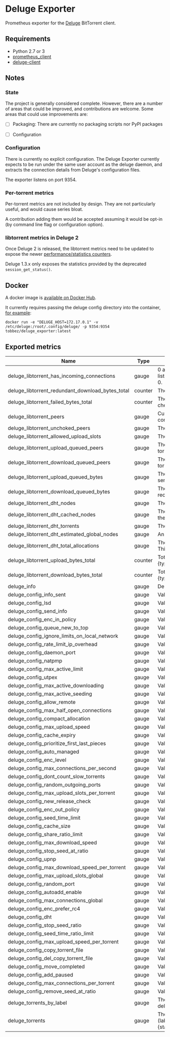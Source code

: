 # Deluge Exporter

Prometheus exporter for the [Deluge](https://deluge-torrent.org/) BitTorrent client.


## Requirements

 * Python 2.7 or 3
 * [prometheus\_client](https://github.com/prometheus/client_python)
 * [deluge-client](https://github.com/JohnDoee/deluge-client)


## Notes
### State
The project is generally considered complete. However, there are a number of
areas that could be improved, and contributions are welcome. Some areas that
could use improvements are:

 - [ ] Packaging: There are currently no packaging scripts nor PyPI packages
 - [ ] Configuration


### Configuration
There is currently no explicit configuration. The Deluge Exporter currently
expects to be run under the same user account as the deluge daemon, and
extracts the connection details from Deluge's configuration files.

The exporter listens on port 9354.

### Per-torrent metrics
Per-torrent metrics are not included by design. They are not particularly
useful, and would cause series bloat.

A contribution adding them would be accepted assuming it would be opt-in (by
command line flag or configuration option).


### libtorrent metrics in Deluge 2
Once Deluge 2 is released, the libtorrent metrics need to be updated to expose the
newer [performance/statistics counters](https://www.libtorrent.org/manual-ref.html#session-statistics).

Deluge 1.3.x only exposes the statistics provided by the deprecated
`session_get_status()`.

## Docker

A docker image is [available on Docker Hub](https://hub.docker.com/r/tobbez/deluge_exporter/).

It currently requires passing the deluge config directory into the container, [for example](https://github.com/tobbez/deluge_exporter/pull/1#issue-229784499):

```
docker run -e "DELUGE_HOST=172.17.0.1" -v /etc/deluge:/root/.config/deluge/ -p 9354:9354 tobbez/deluge_exporter:latest
```

## Exported metrics

| Name                                                  | Type    | Description                                                                                                                                                   |
| ----------------------------------------------------- | ------- | ------------------------------------------------------------------------------------------------------------------------------------------------------------- |
| deluge\_libtorrent\_has\_incoming\_connections        | gauge   | 0 as long as no incoming connections have been established on the listening socket. Every time you change the listen port, this will be reset to 0.           |
| deluge\_libtorrent\_redundant\_download\_bytes\_total | counter | The number of bytes that has been received more than once.                                                                                                    |
| deluge\_libtorrent\_failed\_bytes\_total              | counter | The number of bytes that were downloaded and later failed the hash check.                                                                                     |
| deluge\_libtorrent\_peers                             | gauge   | Current number of peer connections in the current session, including connections that are not yet fully open.                                                 |
| deluge\_libtorrent\_unchoked\_peers                   | gauge   | The current number of unchoked peers.                                                                                                                         |
| deluge\_libtorrent\_allowed\_upload\_slots            | gauge   | The current allowed number of unchoked peers.                                                                                                                 |
| deluge\_libtorrent\_upload\_queued\_peers             | gauge   | The number of peers that are waiting for more bandwidth quota from the torrent rate limiter.                                                                  |
| deluge\_libtorrent\_download\_queued\_peers           | gauge   | The number of peers that are waiting for more bandwidth quota from the torrent rate limiter.                                                                  |
| deluge\_libtorrent\_upload\_queued\_bytes             | gauge   | The number of bytes the queued connections are waiting for to be able to send.                                                                                |
| deluge\_libtorrent\_download\_queued\_bytes           | gauge   | The number of bytes the queued connections are waiting for to be able to receive.                                                                             |
| deluge\_libtorrent\_dht\_nodes                        | gauge   | The number of nodes in the DHT routing table.                                                                                                                 |
| deluge\_libtorrent\_dht\_cached\_nodes                | gauge   | The number of cached DHT nodes (used to replace the regular nodes in the routing table in case any of them becomes unresponsive).                             |
| deluge\_libtorrent\_dht\_torrents                     | gauge   | The number of torrents tracked by the DHT at the moment.                                                                                                      |
| deluge\_libtorrent\_dht\_estimated\_global\_nodes     | gauge   | An estimation of the total number of nodes in the DHT network.                                                                                                |
| deluge\_libtorrent\_dht\_total\_allocations           | gauge   | The number of nodes allocated dynamically for a particular DHT lookup. This represents roughly the amount of memory used by the DHT.                          |
| deluge\_libtorrent\_upload\_bytes\_total              | counter | Total bytes uploaded for all torrents. (labels: {type=dht\|ip\_overhead\|payload\|tracker})                                                                   |
| deluge\_libtorrent\_download\_bytes\_total            | counter | Total bytes downloaded for all torrents. (labels: {type=dht\|ip\_overhead\|payload\|tracker})                                                                 |
| deluge\_info                                          | gauge   | Deluge information (labels: {libtorrent\_version=, version=})                                                                                                 |
| deluge\_config\_info\_sent                            | gauge   | Value of the deluge config setting info\_sent                                                                                                                 |
| deluge\_config\_lsd                                   | gauge   | Value of the deluge config setting lsd                                                                                                                        |
| deluge\_config\_send\_info                            | gauge   | Value of the deluge config setting send\_info                                                                                                                 |
| deluge\_config\_enc\_in\_policy                       | gauge   | Value of the deluge config setting enc\_in\_policy                                                                                                            |
| deluge\_config\_queue\_new\_to\_top                   | gauge   | Value of the deluge config setting queue\_new\_to\_top                                                                                                        |
| deluge\_config\_ignore\_limits\_on\_local\_network    | gauge   | Value of the deluge config setting ignore\_limits\_on\_local\_network                                                                                         |
| deluge\_config\_rate\_limit\_ip\_overhead             | gauge   | Value of the deluge config setting rate\_limit\_ip\_overhead                                                                                                  |
| deluge\_config\_daemon\_port                          | gauge   | Value of the deluge config setting daemon\_port                                                                                                               |
| deluge\_config\_natpmp                                | gauge   | Value of the deluge config setting natpmp                                                                                                                     |
| deluge\_config\_max\_active\_limit                    | gauge   | Value of the deluge config setting max\_active\_limit                                                                                                         |
| deluge\_config\_utpex                                 | gauge   | Value of the deluge config setting utpex                                                                                                                      |
| deluge\_config\_max\_active\_downloading              | gauge   | Value of the deluge config setting max\_active\_downloading                                                                                                   |
| deluge\_config\_max\_active\_seeding                  | gauge   | Value of the deluge config setting max\_active\_seeding                                                                                                       |
| deluge\_config\_allow\_remote                         | gauge   | Value of the deluge config setting allow\_remote                                                                                                              |
| deluge\_config\_max\_half\_open\_connections          | gauge   | Value of the deluge config setting max\_half\_open\_connections                                                                                               |
| deluge\_config\_compact\_allocation                   | gauge   | Value of the deluge config setting compact\_allocation                                                                                                        |
| deluge\_config\_max\_upload\_speed                    | gauge   | Value of the deluge config setting max\_upload\_speed                                                                                                         |
| deluge\_config\_cache\_expiry                         | gauge   | Value of the deluge config setting cache\_expiry                                                                                                              |
| deluge\_config\_prioritize\_first\_last\_pieces       | gauge   | Value of the deluge config setting prioritize\_first\_last\_pieces                                                                                            |
| deluge\_config\_auto\_managed                         | gauge   | Value of the deluge config setting auto\_managed                                                                                                              |
| deluge\_config\_enc\_level                            | gauge   | Value of the deluge config setting enc\_level                                                                                                                 |
| deluge\_config\_max\_connections\_per\_second         | gauge   | Value of the deluge config setting max\_connections\_per\_second                                                                                              |
| deluge\_config\_dont\_count\_slow\_torrents           | gauge   | Value of the deluge config setting dont\_count\_slow\_torrents                                                                                                |
| deluge\_config\_random\_outgoing\_ports               | gauge   | Value of the deluge config setting random\_outgoing\_ports                                                                                                    |
| deluge\_config\_max\_upload\_slots\_per\_torrent      | gauge   | Value of the deluge config setting max\_upload\_slots\_per\_torrent                                                                                           |
| deluge\_config\_new\_release\_check                   | gauge   | Value of the deluge config setting new\_release\_check                                                                                                        |
| deluge\_config\_enc\_out\_policy                      | gauge   | Value of the deluge config setting enc\_out\_policy                                                                                                           |
| deluge\_config\_seed\_time\_limit                     | gauge   | Value of the deluge config setting seed\_time\_limit                                                                                                          |
| deluge\_config\_cache\_size                           | gauge   | Value of the deluge config setting cache\_size                                                                                                                |
| deluge\_config\_share\_ratio\_limit                   | gauge   | Value of the deluge config setting share\_ratio\_limit                                                                                                        |
| deluge\_config\_max\_download\_speed                  | gauge   | Value of the deluge config setting max\_download\_speed                                                                                                       |
| deluge\_config\_stop\_seed\_at\_ratio                 | gauge   | Value of the deluge config setting stop\_seed\_at\_ratio                                                                                                      |
| deluge\_config\_upnp                                  | gauge   | Value of the deluge config setting upnp                                                                                                                       |
| deluge\_config\_max\_download\_speed\_per\_torrent    | gauge   | Value of the deluge config setting max\_download\_speed\_per\_torrent                                                                                         |
| deluge\_config\_max\_upload\_slots\_global            | gauge   | Value of the deluge config setting max\_upload\_slots\_global                                                                                                 |
| deluge\_config\_random\_port                          | gauge   | Value of the deluge config setting random\_port                                                                                                               |
| deluge\_config\_autoadd\_enable                       | gauge   | Value of the deluge config setting autoadd\_enable                                                                                                            |
| deluge\_config\_max\_connections\_global              | gauge   | Value of the deluge config setting max\_connections\_global                                                                                                   |
| deluge\_config\_enc\_prefer\_rc4                      | gauge   | Value of the deluge config setting enc\_prefer\_rc4                                                                                                           |
| deluge\_config\_dht                                   | gauge   | Value of the deluge config setting dht                                                                                                                        |
| deluge\_config\_stop\_seed\_ratio                     | gauge   | Value of the deluge config setting stop\_seed\_ratio                                                                                                          |
| deluge\_config\_seed\_time\_ratio\_limit              | gauge   | Value of the deluge config setting seed\_time\_ratio\_limit                                                                                                   |
| deluge\_config\_max\_upload\_speed\_per\_torrent      | gauge   | Value of the deluge config setting max\_upload\_speed\_per\_torrent                                                                                           |
| deluge\_config\_copy\_torrent\_file                   | gauge   | Value of the deluge config setting copy\_torrent\_file                                                                                                        |
| deluge\_config\_del\_copy\_torrent\_file              | gauge   | Value of the deluge config setting del\_copy\_torrent\_file                                                                                                   |
| deluge\_config\_move\_completed                       | gauge   | Value of the deluge config setting move\_completed                                                                                                            |
| deluge\_config\_add\_paused                           | gauge   | Value of the deluge config setting add\_paused                                                                                                                |
| deluge\_config\_max\_connections\_per\_torrent        | gauge   | Value of the deluge config setting max\_connections\_per\_torrent                                                                                             |
| deluge\_config\_remove\_seed\_at\_ratio               | gauge   | Value of the deluge config setting remove\_seed\_at\_ratio                                                                                                    |
| deluge\_torrents\_by\_label                           | gauge   | The number of torrents for each label assigned to a torrent using the deluge label plugin (labels: {label=})                                                  |
| deluge\_torrents                                      | gauge   | The number of torrents in a specific state (note: some states overlap) (labels: {state=active\|checking\|downloading\|error\|paused\|queued\|seeding\|total}) |
